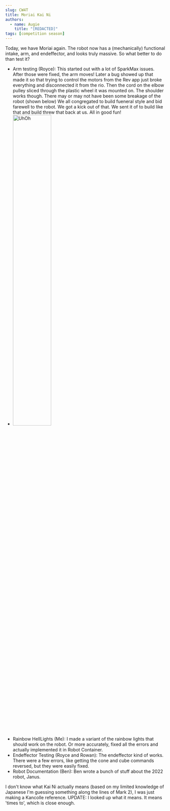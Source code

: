 ```yaml
---
slug: CW4T
title: Moriai Kai Ni
authors:
  - name: Augie
    title: "[REDACTED]"
tags: [competition season]
---
```

Today, we have Moriai again. The robot now has a (mechanically) functional intake, arm, and endeffector, and looks truly massive. So what better to do than test it?
* Arm testing (Royce): This started out with a lot of SparkMax issues. After those were fixed, the arm moves! Later a bug showed up that made it so that trying to control the motors from the Rev app just broke everything and disconnected it from the rio. Then the cord on the elbow pulley sliced through the plastic wheel it was mounted on. The shoulder works though. There may or may not have been some breakage of the robot (shown below) We all congregated to build fueneral style and bid farewell to the robot. We got a kick out of that. We sent it of to build like that and build threw that back at us. All in good fun!
* <img src="20230321UhOh.jpg" alt="UhOh" width="50%" height="50%" />
* Rainbow HellLights (Me): I made a variant of the rainbow lights that should work on the robot. Or more accurately, fixed all the errors and actually implemented it in Robot Container.
* Endeffector Testing (Royce and Rowan): The endeffector kind of works. There were a few errors, like getting the cone and cube commands reversed, but they were easily fixed.
* Robot Documentation (Ben): Ben wrote a bunch of stuff about the 2022 robot, Janus.

I don't know what Kai Ni actually means (based on my limited knowledge of Japanese I'm guessing something along the lines of Mark 2), I was just making a Kancolle reference. UPDATE: I looked up what it means. It means 'times to', which is close enough. 

